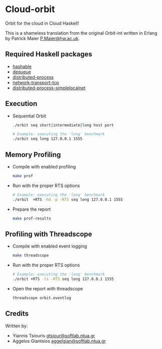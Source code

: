 Cloud-orbit
===========
Orbit for the cloud in Cloud Haskell!

This is a shameless translation from the original Orbit-int written in Erlang
by Patrick Maier <P.Maier@hw.ac.uk>.


Required Haskell packages
-------------------------

- [hashable](https://hackage.haskell.org/package/hashable)
- [dequeue](https://hackage.haskell.org/package/dequeue)
- [distributed-process](https://hackage.haskell.org/package/distributed-process)
- [network-transport-tcp](https://hackage.haskell.org/package/network-transport-tcp)
- [distributed-process-simplelocalnet](https://hackage.haskell.org/package/distributed-process-simplelocalnet)

Execution
---------

- Sequential Orbit
  ```bash
  ./orbit seq short|intermediate|long host port
  
  # Example: executing the 'long' benchmark
  ./orbit seq long 127.0.0.1 1555
  ```

Memory Profiling
----------------

- Compile with enabled profiling
  ```bash
  make prof
  ```

- Run with the proper RTS options
  ```bash
  # Example: executing the 'long' benchmark
  ./orbit  +RTS -hd -p -RTS seq long 127.0.0.1 1555
  ```

- Prepare the report
  ```bash
  make prof-results
  ```

Profiling with Threadscope
--------------------------

- Compile with enabled event logging
  ```bash
  make threadscope
  ```

- Run with the proper RTS options
  ```bash
  # Example: executing the 'long' benchmark
  ./orbit +RTS -ls -RTS seq long 127.0.0.1 1555
  ```
- Open the report with threadscope
  ```bash
  threadscope orbit.eventlog
  ```

Credits
-------
Written by:

- Yiannis Tsiouris <gtsiour@softlab.ntua.gr>
- Aggelos Giantsios <aggelgian@softlab.ntua.gr>
